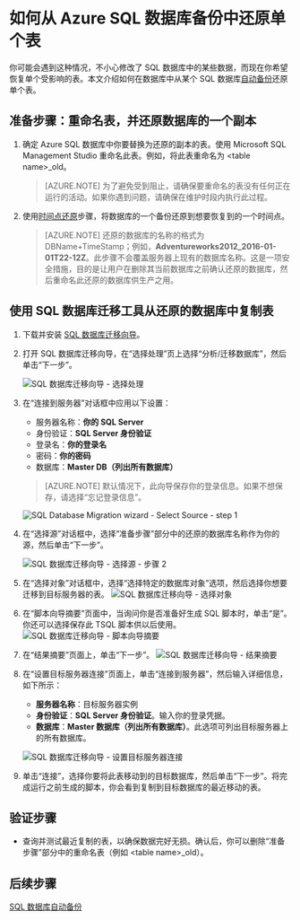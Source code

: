 <properties
    pageTitle="从 Azure SQL 数据库备份中还原单个表 | Azure"
    description="了解如何从 Azure SQL 数据库备份中还原单个表。"
    services="sql-database"
    documentationcenter=""
    author="dalechen"
    manager="cshepard"
    editor="" />
<tags
    ms.assetid="340b41bd-9df8-47fb-adfc-03216de38a5e"
    ms.service="sql-database"
    ms.custom="migrate and move"
    ms.workload="data-management"
    ms.tgt_pltfrm="na"
    ms.devlang="na"
    ms.topic="article"
    ms.date="01/20/2017"
    wacn.date="03/24/2017"
    ms.author="daleche" />  


# 如何从 Azure SQL 数据库备份中还原单个表

你可能会遇到这种情况，不小心修改了 SQL 数据库中的某些数据，而现在你希望恢复单个受影响的表。本文介绍如何在数据库中从某个 SQL 数据库[自动备份](/documentation/articles/sql-database-automated-backups/)还原单个表。

## 准备步骤：重命名表，并还原数据库的一个副本
1. 确定 Azure SQL 数据库中你要替换为还原的副本的表。使用 Microsoft SQL Management Studio 重命名此表。例如，将此表重命名为 &lt;table name&gt;\_old。
   
    > [AZURE.NOTE]
    >为了避免受到阻止，请确保要重命名的表没有任何正在运行的活动。如果你遇到问题，请确保在维护时段内执行此过程。
    >
2. 使用[时间点还原](/documentation/articles/sql-database-recovery-using-backups/#point-in-time-restore)步骤，将数据库的一个备份还原到想要恢复到的一个时间点。

    > [AZURE.NOTE]
    >还原的数据库的名称的格式为 DBName+TimeStamp；例如，**Adventureworks2012\_2016-01-01T22-12Z**。此步骤不会覆盖服务器上现有的数据库名称。这是一项安全措施，目的是让用户在删除其当前数据库之前确认还原的数据库，然后重命名此还原的数据库供生产之用。
   
## 使用 SQL 数据库迁移工具从还原的数据库中复制表
1. 下载并安装 [SQL 数据库迁移向导](https://sqlazuremw.codeplex.com)。

2. 打开 SQL 数据库迁移向导，在“选择处理”页上选择“分析/迁移数据库”，然后单击“下一步”。

    ![SQL 数据库迁移向导 - 选择处理](./media/sql-database-cloud-migrate-restore-single-table-azure-backup/1.png)
    
3. 在“连接到服务器”对话框中应用以下设置：

   * 服务器名称：**你的 SQL Server**
   * 身份验证：**SQL Server 身份验证**
   * 登录名：**你的登录名**
   * 密码：**你的密码**
   * 数据库：**Master DB（列出所有数据库）**
   
    > [AZURE.NOTE]
    >默认情况下，此向导保存你的登录信息。如果不想保存，请选择“忘记登录信息”。
    >
   
    ![SQL Database Migration wizard - Select Source - step 1](./media/sql-database-cloud-migrate-restore-single-table-azure-backup/2.png)
    
4. 在“选择源”对话框中，选择“准备步骤”部分中的还原的数据库名称作为你的源，然后单击“下一步”。

	![SQL 数据库迁移向导 - 选择源 - 步骤 2](./media/sql-database-cloud-migrate-restore-single-table-azure-backup/3.png)
5. 在“选择对象”对话框中，选择“选择特定的数据库对象”选项，然后选择你想要迁移到目标服务器的表。
![SQL 数据库迁移向导 - 选择对象](./media/sql-database-cloud-migrate-restore-single-table-azure-backup/4.png)

6. 在“脚本向导摘要”页面中，当询问你是否准备好生成 SQL 脚本时，单击“是”。你还可以选择保存此 TSQL 脚本供以后使用。
![SQL 数据库迁移向导 - 脚本向导摘要](./media/sql-database-cloud-migrate-restore-single-table-azure-backup/5.png)

7. 在“结果摘要”页面上，单击“下一步”。
![SQL 数据库迁移向导 - 结果摘要](./media/sql-database-cloud-migrate-restore-single-table-azure-backup/6.png)

8. 在“设置目标服务器连接”页面上，单击“连接到服务器”，然后输入详细信息，如下所示：
	- **服务器名称**：目标服务器实例
	- **身份验证**：**SQL Server 身份验证**。输入你的登录凭据。
	- **数据库**：**Master 数据库（列出所有数据库）**。此选项可列出目标服务器上的所有数据库。

	![SQL 数据库迁移向导 - 设置目标服务器连接](./media/sql-database-cloud-migrate-restore-single-table-azure-backup/7.png)

9. 单击“连接”，选择你要将此表移动到的目标数据库，然后单击“下一步”。将完成运行之前生成的脚本，你会看到复制到目标数据库的最近移动的表。

## 验证步骤

- 查询并测试最近复制的表，以确保数据完好无损。确认后，你可以删除“准备步骤”部分中的重命名表（例如 &lt;table name&gt;\_old）。

## 后续步骤

[SQL 数据库自动备份](/documentation/articles/sql-database-automated-backups/)

<!---HONumber=Mooncake_0320_2017-->
<!--Update_Description: remove restore retention table-->